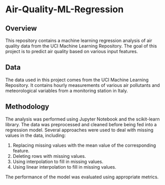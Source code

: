 # Air-Quality-ML-Regression
## Overview
This repository contains a machine learning regression analysis of air quality data from the UCI Machine Learning Repository. The goal of this project is to predict air quality based on various input features.

## Data
The data used in this project comes from the UCI Machine Learning Repository. It contains hourly measurements of various air pollutants and meteorological variables from a monitoring station in Italy.

## Methodology
The analysis was performed using Jupyter Notebook and the scikit-learn library. The data was preprocessed and cleaned before being fed into a regression model. Several approaches were used to deal with missing values in the data, including:
1. Replacing missing values with the mean value of the corresponding feature.
2. Deleting rows with missing values.
3. Using interpolation to fill in missing values.
4. Using linear interpolation to fill in missing values.

The performance of the model was evaluated using appropriate metrics.
